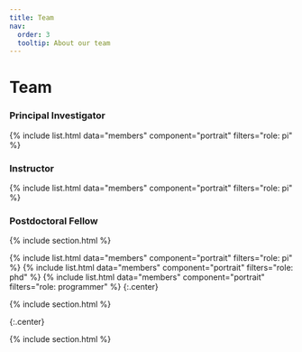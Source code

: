 ```yaml
---
title: Team
nav:
  order: 3
  tooltip: About our team
---
```


# <i class="fas fa-users"></i>Team
### Principal Investigator

{%
  include list.html
  data="members"
  component="portrait"
  filters="role: pi"
%}


### Instructor

{%
  include list.html
  data="members"
  component="portrait"
  filters="role: pi"
%}

### Postdoctoral Fellow

{% include section.html %}

{%
  include list.html
  data="members"
  component="portrait"
  filters="role: pi"
%}
{%
  include list.html
  data="members"
  component="portrait"
  filters="role: phd"
%}
{%
  include list.html
  data="members"
  component="portrait"
  filters="role: programmer"
%}
{:.center}


{% include section.html %}


{:.center}

{% include section.html %}
